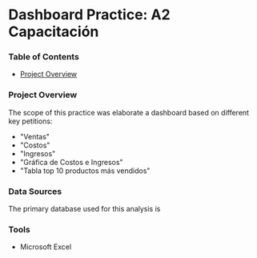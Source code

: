 # Dashboard Practice: A2 Capacitación
### Table of Contents

- [Project Overview](#project-overview)

### Project Overview
The scope of this practice was elaborate a dashboard based on different key petitions:

- "Ventas"
- "Costos"
- "Ingresos"
- "Gráfica de Costos e Ingresos"
- "Tabla top 10 productos más vendidos"
  

### Data Sources
The primary database used for this analysis is 

### Tools
- Microsoft Excel 

